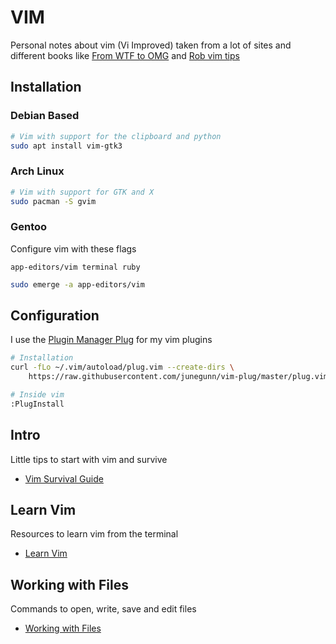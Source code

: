 # VIM

Personal notes about vim (Vi Improved) taken from a lot of sites and different books like [From WTF to OMG](https://jovicailic.org/mastering-vim-quickly/) and [Rob vim tips](https://rwx.gg/tools/editors/vim/)

## Installation

### Debian Based

```bash
# Vim with support for the clipboard and python
sudo apt install vim-gtk3
```

### Arch Linux

```bash
# Vim with support for GTK and X
sudo pacman -S gvim
```

### Gentoo

Configure vim with these flags

```/etc/portage/package.use/vim
app-editors/vim terminal ruby
```

```bash
sudo emerge -a app-editors/vim
```

## Configuration

I use the [Plugin Manager Plug](https://github.com/junegunn/vim-plug) for my vim plugins

```bash
# Installation
curl -fLo ~/.vim/autoload/plug.vim --create-dirs \
    https://raw.githubusercontent.com/junegunn/vim-plug/master/plug.vim

# Inside vim
:PlugInstall
```

## Intro

Little tips to start with vim and survive

- [Vim Survival Guide](Intro/README.md)

## Learn Vim

Resources to learn vim from the terminal

- [Learn Vim](LearnVim/README.md)

## Working with Files

Commands to open, write, save and edit files

- [Working with Files](WorkWithFiles/README.md)
